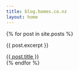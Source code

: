 ```yaml
---
title: blog.homes.co.nz
layout: home
---
```

<div class="row">
  {% for post in site.posts %}
    <div class="col-md-4">
	<p>{{ post.excerpt }}</p>
	<a href="{{ post.url }}">{{ post.title }}</a>
    </div>
  {% endfor %}
</div>



